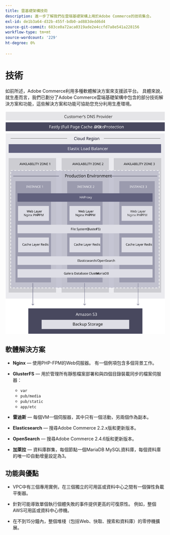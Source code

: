 ```yaml
---
title: 雲基礎架構技術
description: 進一步了解我們在雲端基礎架構上用於Adobe Commerce的技術集合。
exl-id: de1b3a64-d32b-455f-bdb0-ad883dedd6d4
source-git-commit: 683ce0a72aca0319ade2e4ccfd7a8e541a228156
workflow-type: tm+mt
source-wordcount: '229'
ht-degree: 0%

---
```


# 技術

如前所述，Adobe Commerce利用多種軟體解決方案來支援該平台。 具體來說，就生產而言，我們已劃分了Adobe Commerce雲端基礎架構中包含的部分技術解決方案和功能，這些解決方案和功能可協助您充分利用生產環境。

![關於雲基礎架構技術的Adobe Commerce圖表](../../../assets/playbooks/infrastructure-technology.svg)

## 軟體解決方案

- **Nginx** — 使用PHP-FPM的Web伺服器。 有一個例項包含多個背景工作。

- **GlusterFS** — 用於管理所有靜態檔案部署和與四個目錄裝載同步的檔案伺服器：
   - `var`
   - `pub/media`
   - `pub/static`
   - `app/etc`

- **雷迪斯** — 每個VM一個伺服器，其中只有一個活動，另兩個作為副本。

- **Elasticsearch** — 搜尋Adobe Commerce 2.2.x版和更新版本。

- **OpenSearch** — 搜尋Adobe Commerce 2.4.6版和更新版本。

- **加萊拉** — 資料庫群集，每個節點一個MariaDB MySQL資料庫，每個資料庫的唯一ID自動增量設定為3。

## 功能與優點

- VPC中有三個專用實例，在三個獨立的可用區或資料中心之間有一個彈性負載平衡器。

- 針對可能導致單個執行個體失敗的事件提供更高的可復原性。 例如，整個AWS可用區或資料中心停機。

- 在不到15分鐘內，整個堆棧（包括Web、快取、搜索和資料庫）的零停機擴展。
